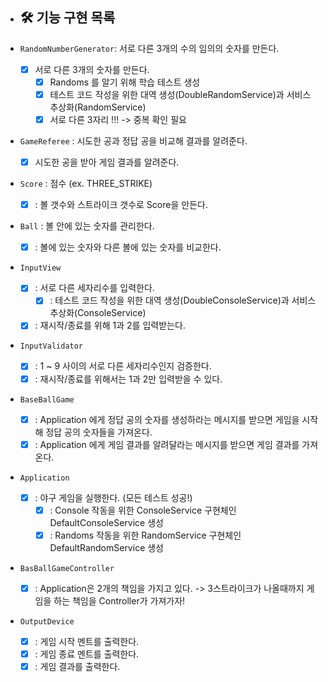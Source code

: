 * ## 🛠 기능 구현 목록

* `RandomNumberGenerator`: 서로 다른 3개의 수의 임의의 숫자를 만든다.
    * [x] 서로 다른 3개의 숫자를 만든다.
        * [x] Randoms 를 알기 위해 학습 테스트 생성
        * [x] 테스트 코드 작성을 위한 대역 생성(DoubleRandomService)과 서비스 추상화(RandomService)
        * [x] 서로 다른 3자리 !!! -> 중복 확인 필요

* `GameReferee` : 시도한 공과 정답 공을 비교해 결과를 알려준다.
    * [x] 시도한 공을 받아 게임 결과를 알려준다.

* `Score` : 점수 (ex. THREE_STRIKE)
    * [x] : 볼 갯수와 스트라이크 갯수로 Score을 만든다.

* `Ball` : 볼 안에 있는 숫자를 관리한다.
    * [x] : 볼에 있는 숫자와 다른 볼에 있는 숫자를 비교한다.

* `InputView`
    * [x] : 서로 다른 세자리수를 입력한다.
        * [x] : 테스트 코드 작성을 위한 대역 생성(DoubleConsoleService)과 서비스 추상화(ConsoleService)
    * [x] : 재시작/종료를 위해 1과 2를 입력받는다.

* `InputValidator`
    * [x] : 1 ~ 9 사이의 서로 다른 세자리수인지 검증한다.
    * [x] : 재시작/종료를 위해서는 1과 2만 입력받을 수 있다.

* `BaseBallGame`
    * [x] : Application 에게 정답 공의 숫자를 생성하라는 메시지를 받으면 게임을 시작해 정답 공의 숫자들을 가져온다.
    * [x] : Application 에게 게임 결과를 알려달라는 메시지를 받으면 게임 결과를 가져온다.

* `Application`
    * [x] : 야구 게임을 실행한다. (모든 테스트 성공!)
        * [x] : Console 작동을 위한 ConsoleService 구현체인 DefaultConsoleService 생성
        * [x] : Randoms 작동을 위한 RandomService 구현체인 DefaultRandomService 생성

* `BasBallGameController`
    * [x] : Application은 2개의 책임을 가지고 있다. -> 3스트라이크가 나올때까지 게임을 하는 책임을 Controller가 가져가자!

* `OutputDevice`
    * [x] : 게임 시작 멘트를 출력한다.
    * [x] : 게임 종료 멘트를 출력한다.
    * [x] : 게임 결과를 출력한다.